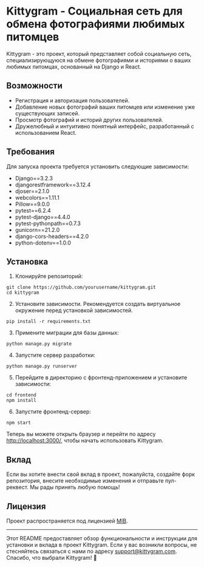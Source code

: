# Kittygram - Социальная сеть для обмена фотографиями любимых питомцев

Kittygram - это проект, который представляет собой социальную сеть, специализирующуюся на обмене фотографиями и историями о ваших любимых питомцах, основанный на Django и React.

## Возможности

- Регистрация и авторизация пользователей.
- Добавление новых фотографий ваших питомцев или изменение уже существующих записей.
- Просмотр фотографий и историй других пользователей.
- Дружелюбный и интуитивно понятный интерфейс, разработанный с использованием React.

## Требования

Для запуска проекта требуется установить следующие зависимости:

- Django==3.2.3
- djangorestframework==3.12.4
- djoser==2.1.0
- webcolors==1.11.1
- Pillow==9.0.0
- pytest==6.2.4
- pytest-django==4.4.0
- pytest-pythonpath==0.7.3
- gunicorn==21.2.0
- django-cors-headers==4.2.0
- python-dotenv==1.0.0

## Установка

1. Клонируйте репозиторий:

```
git clone https://github.com/yourusername/kittygram.git
cd kittygram
```

2. Установите зависимости. Рекомендуется создать виртуальное окружение перед установкой зависимостей.

```
pip install -r requirements.txt
```

3. Примените миграции для базы данных:

```
python manage.py migrate
```

4. Запустите сервер разработки:

```
python manage.py runserver
```

5. Перейдите в директорию с фронтенд-приложением и установите зависимости:

```
cd frontend
npm install
```

6. Запустите фронтенд-сервер:

```
npm start
```

Теперь вы можете открыть браузер и перейти по адресу [http://localhost:3000/](http://localhost:3000/), чтобы начать использовать Kittygram.

## Вклад

Если вы хотите внести свой вклад в проект, пожалуйста, создайте форк репозитория, внесите необходимые изменения и отправьте пул-реквест. Мы рады принять любую помощь!

## Лицензия

Проект распространяется под лицензией [MIB](LICENSE).

---

Этот README предоставляет обзор функциональности и инструкции для установки и вклада в проект Kittygram. Если у вас возникли вопросы, не стесняйтесь связаться с нами по адресу support@kittygram.com. Спасибо, что выбрали Kittygram! 🐾
